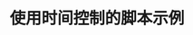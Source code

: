 ---
layout: article
title: 使用时间控制的脚本示例
description: 
  - 在此模板中，您可以了解到如何使用时间控制脚本。根据所在的当天时间段，脚本会显示不同的值。
lang: cn
weight: 50
isDraft: false
ref: Script_Timer_Text
category:
  - Script
  - Scripting
image: Script_Timer_Text_EN.png
download: Script_Timer_Text_EN.pbmx
overview_description:
overview_benefits:
overview_data_sources:
---